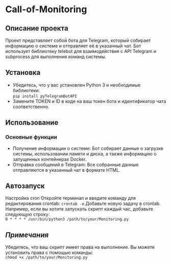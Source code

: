 ﻿# Call-of-Monitoring
## Описание проекта
Проект представляет собой бота для Telegram, который собирает информацию о системе и отправляет её в указанный чат. Бот использует библиотеку telebot для взаимодействия с API Telegram и subprocess для выполнения команд системы.
## Установка
* Убедитесь, что у вас установлен Python 3 и необходимые библиотеки:  
```pip install pyTelegramBotAPI```
* Замените TOKEN и ID в коде на ваш токен бота и идентификатор чата соответственно.
## Использование
### Основные функции
* Получение информации о системе: Бот собирает данные о загрузке системы, использовании памяти и диска, а также информацию о запущенных контейнерах Docker.
* Отправка сообщений в Telegram: Все собранные данные отправляются в указанный чат в формате HTML.
## Автозапуск
Настройка cron
Откройте терминал и введите команду для редактирования crontab:
```crontab -e```
Добавьте новую задачу в crontab. Например, если вы хотите запускать скрипт каждый час, добавьте следующую строку:  
```0 * * * * /usr/bin/python3 /path/to/your/Monitoring.py```
## _Примечания_
Убедитесь, что ваш скрипт имеет права на выполнение. Вы можете установить права с помощью команды:  
```chmod +x /path/to/your/Monitoring.py```
